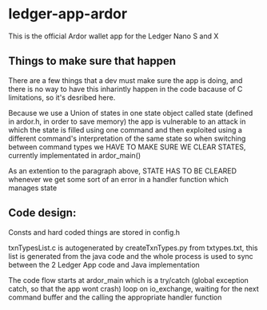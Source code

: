 # ledger-app-ardor

This is the official Ardor wallet app for the Ledger Nano S and X

## Things to make sure that happen

There are a few things that a dev must make sure the app is doing, and there is no way to have this inharintly happen in the code
bacause of C limitations, so it's desribed here.

Because we use a Union of states in one state object called state (defined in ardor.h, in order to save memory) the app is vulnerable to
an attack in which the state is filled using one command and then exploited using a different command's interpretation of the same state
so when switching between command types we HAVE TO MAKE SURE WE CLEAR STATES, currently implementated in ardor_main()

As an extention to the paragraph above, STATE HAS TO BE CLEARED whenever we get some sort of an error in a handler function which manages state

## Code design:

Consts and hard coded things are stored in config.h

txnTypesList.c is autogenerated by createTxnTypes.py from txtypes.txt, this list is generated from the java code
and the whole process is used to sync between the 2 Ledger App code and Java implementation

The code flow starts at ardor_main which is a try/catch (global exception catch, so that the app wont crash) loop on io_exchange,
waiting for the next command buffer and the calling the appropriate handler function